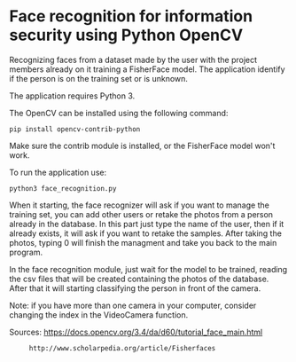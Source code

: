 # Face recognition for information security using Python OpenCV

Recognizing faces from a dataset made by the user with the project members already on it training a FisherFace model. The application identify if the person is on the training set or is unknown.

The application requires Python 3.

The OpenCV can be installed using the following command:

```
pip install opencv-contrib-python
```

Make sure the contrib module is installed, or the FisherFace model won't work.

To run the application use:

```
python3 face_recognition.py
```

When it starting, the face recognizer will ask if you want to manage the training set, you can add other users or retake the photos from a person already in the database. In this part just type the name of the user, then if it already exists, it will ask if you want to retake the samples. After taking the photos, typing 0 will finish the managment and take you back to the main program.

In the face recognition module, just wait for the model to be trained, reading the csv files that will be created containing the photos of the database. After that it will starting classifying the person in front of the camera.

Note: if you have more than one camera in your computer, consider changing the index in the VideoCamera function.

Sources: https://docs.opencv.org/3.4/da/d60/tutorial_face_main.html

         http://www.scholarpedia.org/article/Fisherfaces
